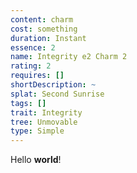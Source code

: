 ```yaml
---
content: charm
cost: something
duration: Instant
essence: 2
name: Integrity e2 Charm 2
rating: 2
requires: []
shortDescription: ~
splat: Second Sunrise
tags: []
trait: Integrity
tree: Unmovable
type: Simple
---
```


Hello **world**!
